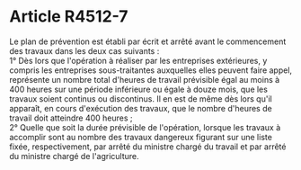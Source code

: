 # Article R4512-7

  
Le plan de prévention est établi par écrit et arrêté avant le commencement des travaux dans les deux cas suivants :   
1° Dès lors que l'opération à réaliser par les entreprises extérieures, y compris les entreprises sous-traitantes auxquelles elles peuvent faire appel, représente un nombre total d'heures de travail prévisible égal au moins à 400 heures sur une période inférieure ou égale à douze mois, que les travaux soient continus ou discontinus. Il en est de même dès lors qu'il apparaît, en cours d'exécution des travaux, que le nombre d'heures de travail doit atteindre 400 heures ;   
2° Quelle que soit la durée prévisible de l'opération, lorsque les travaux à accomplir sont au nombre des travaux dangereux figurant sur une liste fixée, respectivement, par arrêté du ministre chargé du travail et par arrêté du ministre chargé de l'agriculture.